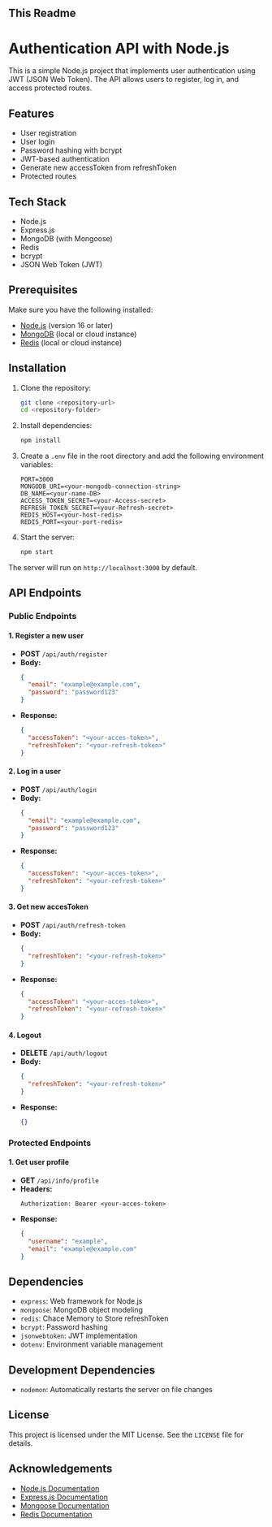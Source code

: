 ## This Readme

# Authentication API with Node.js

This is a simple Node.js project that implements user authentication using JWT (JSON Web Token). The API allows users to register, log in, and access protected routes.

## Features

- User registration
- User login
- Password hashing with bcrypt
- JWT-based authentication
- Generate new accessToken from refreshToken
- Protected routes

## Tech Stack

- Node.js
- Express.js
- MongoDB (with Mongoose)
- Redis
- bcrypt
- JSON Web Token (JWT)

## Prerequisites

Make sure you have the following installed:

- [Node.js](https://nodejs.org/) (version 16 or later)
- [MongoDB](https://www.mongodb.com/) (local or cloud instance)
- [Redis](https://www.redis.io/) (local or cloud instance)

## Installation

1. Clone the repository:

   ```bash
   git clone <repository-url>
   cd <repository-folder>
   ```

2. Install dependencies:

   ```bash
   npm install
   ```

3. Create a `.env` file in the root directory and add the following environment variables:

   ```env
   PORT=3000
   MONGODB_URI=<your-mongodb-connection-string>
   DB_NAME=<your-name-DB>
   ACCESS_TOKEN_SECRET=<your-Access-secret>
   REFRESH_TOKEN_SECRET=<your-Refresh-secret>
   REDIS_HOST=<your-host-redis>
   REDIS_PORT=<your-port-redis>
   ```

4. Start the server:
   ```bash
   npm start
   ```

The server will run on `http://localhost:3000` by default.

## API Endpoints

### Public Endpoints

#### 1. **Register a new user**

- **POST** `/api/auth/register`
- **Body:**
  ```json
  {
    "email": "example@example.com",
    "password": "password123"
  }
  ```
- **Response:**
  ```json
  {
    "accessToken": "<your-acces-token>",
    "refreshToken": "<your-refresh-token>"
  }
  ```

#### 2. **Log in a user**

- **POST** `/api/auth/login`
- **Body:**
  ```json
  {
    "email": "example@example.com",
    "password": "password123"
  }
  ```
- **Response:**
  ```json
  {
    "accessToken": "<your-acces-token>",
    "refreshToken": "<your-refresh-token>"
  }
  ```

#### 3. **Get new accesToken**

- **POST** `/api/auth/refresh-token`
- **Body:**
  ```json
  {
    "refreshToken": "<your-refresh-token>"
  }
  ```
- **Response:**
  ```json
  {
    "accessToken": "<your-acces-token>",
    "refreshToken": "<your-refresh-token>"
  }
  ```

#### 4. **Logout**

- **DELETE** `/api/auth/logout`
- **Body:**
  ```json
  {
    "refreshToken": "<your-refresh-token>"
  }
  ```
- **Response:**
  ```json
  {}
  ```

### Protected Endpoints

#### 1. **Get user profile**

- **GET** `/api/info/profile`
- **Headers:**
  ```
  Authorization: Bearer <your-acces-token>
  ```
- **Response:**
  ```json
  {
    "username": "example",
    "email": "example@example.com"
  }
  ```

## Dependencies

- `express`: Web framework for Node.js
- `mongoose`: MongoDB object modeling
- `redis`: Chace Memory to Store refreshToken
- `bcrypt`: Password hashing
- `jsonwebtoken`: JWT implementation
- `dotenv`: Environment variable management

## Development Dependencies

- `nodemon`: Automatically restarts the server on file changes

## License

This project is licensed under the MIT License. See the `LICENSE` file for details.

## Acknowledgements

- [Node.js Documentation](https://nodejs.org/en/docs/)
- [Express.js Documentation](https://expressjs.com/)
- [Mongoose Documentation](https://mongoosejs.com/)
- [Redis Documentation](https://redis.io/docs/latest/)
